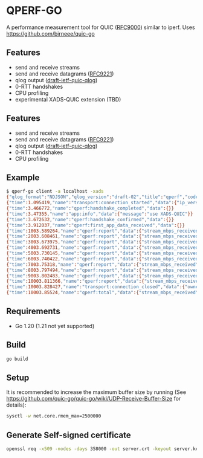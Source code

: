 # QPERF-GO

A performance measurement tool for QUIC ([RFC9000](https://datatracker.ietf.org/doc/html/rfc9000)) similar to iperf.
Uses https://github.com/birneee/quic-go

## Features

- send and receive streams
- send and receive datagrams ([RFC9221](https://datatracker.ietf.org/doc/html/rfc9221))
- qlog output ([draft-ietf-quic-qlog](https://datatracker.ietf.org/doc/draft-ietf-quic-qlog-main-schema/))
- 0-RTT handshakes
- CPU profiling
- experimental XADS-QUIC extension (TBD)

## Features

- send and receive streams
- send and receive datagrams ([RFC9221](https://datatracker.ietf.org/doc/html/rfc9221))
- qlog output ([draft-ietf-quic-qlog](https://datatracker.ietf.org/doc/draft-ietf-quic-qlog-main-schema/))
- 0-RTT handshakes
- CPU profiling

## Example
```bash
$ qperf-go client -a localhost -xads
{"qlog_format":"NDJSON","qlog_version":"draft-02","title":"qperf","code_version":"(devel)","trace":{"vantage_point":{"type":"client"},"common_fields":{"reference_time":1684163451590.148,"time_format":"relative"}}}
{"time":1.095419,"name":"transport:connection_started","data":{"ip_version":"ipv6","src_ip":"::","src_port":46078,"dst_ip":"127.0.0.1","dst_port":18080,"src_cid":"(empty)","dst_cid":"bcfce24fc203637c9c034a"},"group_id":"bcfce24fc203637c9c034a","ODCID":"bcfce24fc203637c9c034a"}
{"time":3.466772,"name":"qperf:handshake_completed","data":{}}
{"time":3.47355,"name":"app:info","data":{"message":"use XADS-QUIC"}}
{"time":3.672632,"name":"qperf:handshake_confirmed","data":{}}
{"time":3.912037,"name":"qperf:first_app_data_received","data":{}}
{"time":1003.589264,"name":"qperf:report","data":{"stream_mbps_received":2473.7253,"stream_bytes_received":310322430,"period":1003.5793}}
{"time":2003.608461,"name":"qperf:report","data":{"stream_mbps_received":2541.7769,"stream_bytes_received":317728224,"period":1000.0192}}
{"time":3003.673975,"name":"qperf:report","data":{"stream_mbps_received":2501.291,"stream_bytes_received":312681798,"period":1000.06537}}
{"time":4003.692731,"name":"qperf:report","data":{"stream_mbps_received":2527.6216,"stream_bytes_received":315958698,"period":1000.0189}}
{"time":5003.730145,"name":"qperf:report","data":{"stream_mbps_received":2510.7983,"stream_bytes_received":313861482,"period":1000.03723}}
{"time":6003.740422,"name":"qperf:report","data":{"stream_mbps_received":2463.1548,"stream_bytes_received":307897524,"period":1000.0104}}
{"time":7003.75318,"name":"qperf:report","data":{"stream_mbps_received":2539.1724,"stream_bytes_received":317400534,"period":1000.01263}}
{"time":8003.797494,"name":"qperf:report","data":{"stream_mbps_received":2514.4502,"stream_bytes_received":314320248,"period":1000.04443}}
{"time":9003.802483,"name":"qperf:report","data":{"stream_mbps_received":2513.501,"stream_bytes_received":314189172,"period":1000.005}}
{"time":10003.811366,"name":"qperf:report","data":{"stream_mbps_received":2480.9849,"stream_bytes_received":310125816,"period":1000.00885}}
{"time":10003.828427,"name":"transport:connection_closed","data":{"owner":"local","application_code":0,"reason":"no error"},"group_id":"bcfce24fc203637c9c034a","ODCID":"bcfce24fc203637c9c034a"}
{"time":10003.85524,"name":"qperf:total","data":{"stream_mbps_received":2506.6792,"stream_bytes_received":3134554112,"period":10003.846}}
```

## Requirements
- Go 1.20 (1.21 not yet supported)

## Build
```bash
go build
```

## Setup
It is recommended to increase the maximum buffer size by running (See https://github.com/quic-go/quic-go/wiki/UDP-Receive-Buffer-Size for details):

```bash
sysctl -w net.core.rmem_max=2500000
```

## Generate Self-signed certificate
```bash
openssl req -x509 -nodes -days 358000 -out server.crt -keyout server.key -config server.req
```